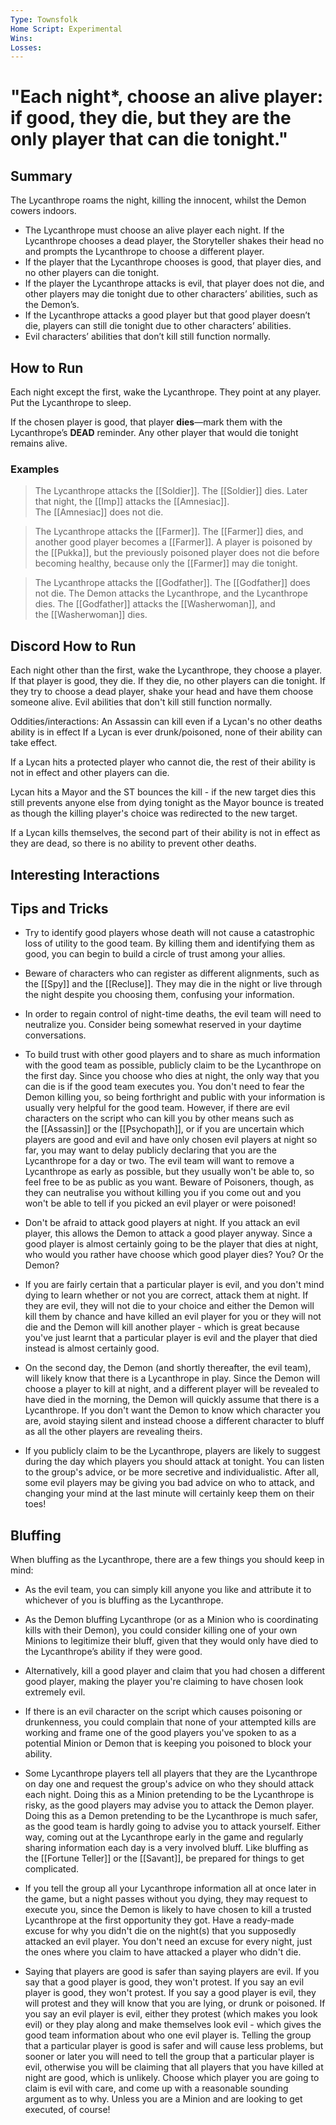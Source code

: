 ```yaml
---
Type: Townsfolk
Home Script: Experimental
Wins: 
Losses:
---
```

# "Each night*, choose an alive player: if good, they die, but they are the only player that can die tonight."

## Summary
The Lycanthrope roams the night, killing the innocent, whilst the Demon cowers indoors.

- The Lycanthrope must choose an alive player each night. If the Lycanthrope chooses a dead player, the Storyteller shakes their head no and prompts the Lycanthrope to choose a different player.
- If the player that the Lycanthrope chooses is good, that player dies, and no other players can die tonight.
- If the player the Lycanthrope attacks is evil, that player does not die, and other players may die tonight due to other characters’ abilities, such as the Demon’s.
- If the Lycanthrope attacks a good player but that good player doesn’t die, players can still die tonight due to other characters’ abilities.
- Evil characters’ abilities that don’t kill still function normally.
## How to Run
Each night except the first, wake the Lycanthrope. They point at any player. Put the Lycanthrope to sleep.

If the chosen player is good, that player **dies**—mark them with the Lycanthrope’s **DEAD** reminder. Any other player that would die tonight remains alive.
### Examples
>The Lycanthrope attacks the [[Soldier]]. The [[Soldier]] dies. Later that night, the [[Imp]] attacks the [[Amnesiac]]. The [[Amnesiac]] does not die.

>The Lycanthrope attacks the [[Farmer]]. The [[Farmer]] dies, and another good player becomes a [[Farmer]]. A player is poisoned by the [[Pukka]], but the previously poisoned player does not die before becoming healthy, because only the [[Farmer]] may die tonight.

>The Lycanthrope attacks the [[Godfather]]. The [[Godfather]] does not die. The Demon attacks the Lycanthrope, and the Lycanthrope dies. The [[Godfather]] attacks the [[Washerwoman]], and the [[Washerwoman]] dies.

## Discord How to Run
Each night other than the first, wake the Lycanthrope, they choose a player. If that player is good, they die. If they die, no other players can die tonight. If they try to choose a dead player, shake your head and have them choose someone alive. Evil abilities that don't kill still function normally. 

Oddities/interactions: 
An Assassin can kill even if a Lycan's no other deaths ability is in effect If a Lycan is ever drunk/poisoned, none of their ability can take effect. 

If a Lycan hits a protected player who cannot die, the rest of their ability is not in effect and other players can die. 

Lycan hits a Mayor and the ST bounces the kill - if the new target dies this still prevents anyone else from dying tonight as the Mayor bounce is treated as though the killing player's choice was redirected to the new target. 

If a Lycan kills themselves, the second part of their ability is not in effect as they are dead, so there is no ability to prevent other deaths.
## Interesting Interactions


## Tips and Tricks
- Try to identify good players whose death will not cause a catastrophic loss of utility to the good team. By killing them and identifying them as good, you can begin to build a circle of trust among your allies.

- Beware of characters who can register as different alignments, such as the [[Spy]] and the [[Recluse]]. They may die in the night or live through the night despite you choosing them, confusing your information.

- In order to regain control of night-time deaths, the evil team will need to neutralize you. Consider being somewhat reserved in your daytime conversations.

- To build trust with other good players and to share as much information with the good team as possible, publicly claim to be the Lycanthrope on the first day. Since you choose who dies at night, the only way that you can die is if the good team executes you. You don't need to fear the Demon killing you, so being forthright and public with your information is usually very helpful for the good team. However, if there are evil characters on the script who can kill you by other means such as the [[Assassin]] or the [[Psychopath]], or if you are uncertain which players are good and evil and have only chosen evil players at night so far, you may want to delay publicly declaring that you are the Lycanthrope for a day or two. The evil team will want to remove a Lycanthrope as early as possible, but they usually won't be able to, so feel free to be as public as you want. Beware of Poisoners, though, as they can neutralise you without killing you if you come out and you won't be able to tell if you picked an evil player or were poisoned!

- Don't be afraid to attack good players at night. If you attack an evil player, this allows the Demon to attack a good player anyway. Since a good player is almost certainly going to be the player that dies at night, who would you rather have choose which good player dies? You? Or the Demon?

- If you are fairly certain that a particular player is evil, and you don't mind dying to learn whether or not you are correct, attack them at night. If they are evil, they will not die to your choice and either the Demon will kill them by chance and have killed an evil player for you or they will not die and the Demon will kill another player - which is great because you've just learnt that a particular player is evil and the player that died instead is almost certainly good.

- On the second day, the Demon (and shortly thereafter, the evil team), will likely know that there is a Lycanthrope in play. Since the Demon will choose a player to kill at night, and a different player will be revealed to have died in the morning, the Demon will quickly assume that there is a Lycanthrope. If you don't want the Demon to know which character you are, avoid staying silent and instead choose a different character to bluff as all the other players are revealing theirs.

- If you publicly claim to be the Lycanthrope, players are likely to suggest during the day which players you should attack at tonight. You can listen to the group's advice, or be more secretive and individualistic. After all, some evil players may be giving you bad advice on who to attack, and changing your mind at the last minute will certainly keep them on their toes!

## Bluffing
When bluffing as the Lycanthrope, there are a few things you should keep in mind:

- As the evil team, you can simply kill anyone you like and attribute it to whichever of you is bluffing as the Lycanthrope.

- As the Demon bluffing Lycanthrope (or as a Minion who is coordinating kills with their Demon), you could consider killing one of your own Minions to legitimize their bluff, given that they would only have died to the Lycanthrope’s ability if they were good.

- Alternatively, kill a good player and claim that you had chosen a different good player, making the player you're claiming to have chosen look extremely evil.

- If there is an evil character on the script which causes poisoning or drunkenness, you could complain that none of your attempted kills are working and frame one of the good players you've spoken to as a potential Minion or Demon that is keeping you poisoned to block your ability.

- Some Lycanthrope players tell all players that they are the Lycanthrope on day one and request the group's advice on who they should attack each night. Doing this as a Minion pretending to be the Lycanthrope is risky, as the good players may advise you to attack the Demon player. Doing this as a Demon pretending to be the Lycanthrope is much safer, as the good team is hardly going to advise you to attack yourself. Either way, coming out at the Lycanthrope early in the game and regularly sharing information each day is a very involved bluff. Like bluffing as the [[Fortune Teller]] or the [[Savant]], be prepared for things to get complicated.

- If you tell the group all your Lycanthrope information all at once later in the game, but a night passes without you dying, they may request to execute you, since the Demon is likely to have chosen to kill a trusted Lycanthrope at the first opportunity they got. Have a ready-made excuse for why you didn't die on the night(s) that you supposedly attacked an evil player. You don't need an excuse for every night, just the ones where you claim to have attacked a player who didn't die.

- Saying that players are good is safer than saying players are evil. If you say that a good player is good, they won't protest. If you say an evil player is good, they won't protest. If you say a good player is evil, they will protest and they will know that you are lying, or drunk or poisoned. If you say an evil player is evil, either they protest (which makes you look evil) or they play along and make themselves look evil - which gives the good team information about who one evil player is. Telling the group that a particular player is good is safer and will cause less problems, but sooner or later you will need to tell the group that a particular player is evil, otherwise you will be claiming that all players that you have killed at night are good, which is unlikely. Choose which player you are going to claim is evil with care, and come up with a reasonable sounding argument as to why. Unless you are a Minion and are looking to get executed, of course!
